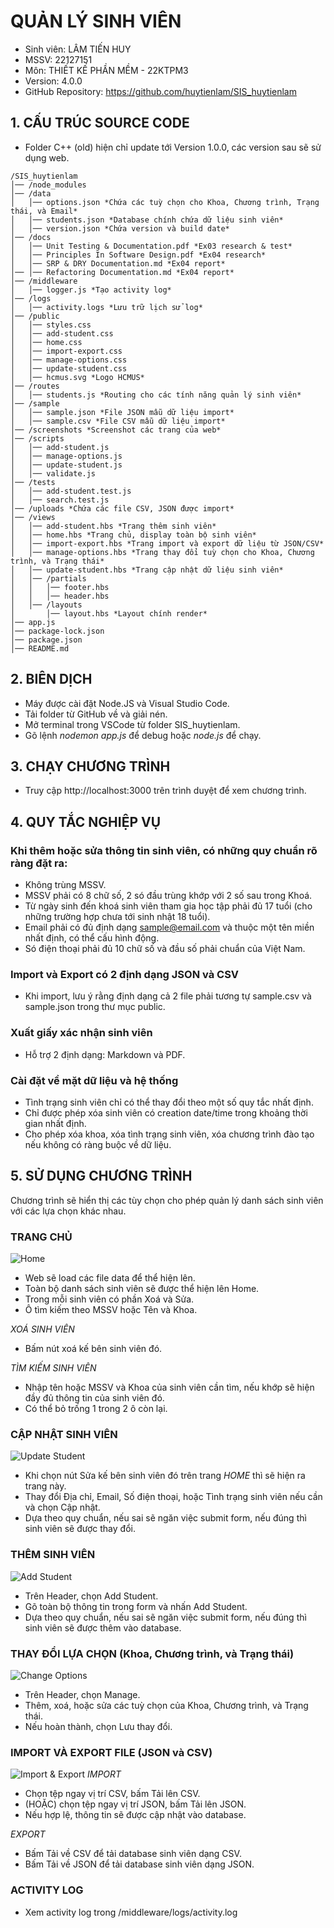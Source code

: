 # QUẢN LÝ SINH VIÊN

- Sinh viên: LÂM TIẾN HUY
- MSSV: 22127151
- Môn: THIẾT KẾ PHẦN MỀM - 22KTPM3
- Version: 4.0.0
- GitHub Repository: https://github.com/huytienlam/SIS_huytienlam


## 1. CẤU TRÚC SOURCE CODE
- Folder C++ (old) hiện chỉ update tới Version 1.0.0, các version sau sẽ sử dụng web.

```
/SIS_huytienlam
│── /node_modules
│── /data
│   │── options.json *Chứa các tuỳ chọn cho Khoa, Chương trình, Trạng thái, và Email*
│   │── students.json *Database chính chứa dữ liệu sinh viên*
│   │── version.json *Chứa version và build date*
│── /docs
│   │── Unit Testing & Documentation.pdf *Ex03 research & test*
│   │── Principles In Software Design.pdf *Ex04 research*
│   │── SRP & DRY Documentation.md *Ex04 report*
│── │── Refactoring Documentation.md *Ex04 report*
│── /middleware
│   │── logger.js *Tạo activity log*
│── /logs
│   │── activity.logs *Lưu trữ lịch sử log*
│── /public
│   │── styles.css
│   │── add-student.css
│   │── home.css
│   │── import-export.css
│   │── manage-options.css
│   │── update-student.css
│   │── hcmus.svg *Logo HCMUS*
│── /routes
│   │── students.js *Routing cho các tính năng quản lý sinh viên*
│── /sample
│   │── sample.json *File JSON mẫu dữ liệu import*
│   │── sample.csv *File CSV mẫu dữ liệu import*
│── /screenshots *Screenshot các trang của web*
│── /scripts
│   │── add-student.js
│   │── manage-options.js
│   │── update-student.js
│   │── validate.js
│── /tests
│   │── add-student.test.js
│   │── search.test.js
│── /uploads *Chứa các file CSV, JSON được import*
│── /views
│   │── add-student.hbs *Trang thêm sinh viên*
│   │── home.hbs *Trang chủ, display toàn bộ sinh viên*
│   │── import-export.hbs *Trang import và export dữ liệu từ JSON/CSV*
│   │── manage-options.hbs *Trang thay đổi tuỳ chọn cho Khoa, Chương trình, và Trạng thái*
│   │── update-student.hbs *Trang cập nhật dữ liệu sinh viên*
│   │── /partials
│   │   │── footer.hbs
│   │   │── header.hbs
│   │── /layouts
│       │── layout.hbs *Layout chính render*
│── app.js
│── package-lock.json
│── package.json
│── README.md
```


## 2. BIÊN DỊCH
- Máy được cài đặt Node.JS và Visual Studio Code.
- Tải folder từ GitHub về và giải nén.
- Mở terminal trong VSCode từ folder SIS_huytienlam.
- Gõ lệnh *nodemon app.js* để debug hoặc *node.js* để chạy.


## 3. CHẠY CHƯƠNG TRÌNH
- Truy cập http://localhost:3000 trên trình duyệt để xem chương trình.


## 4. QUY TẮC NGHIỆP VỤ
### Khi thêm hoặc sửa thông tin sinh viên, có những quy chuẩn rõ ràng đặt ra:
- Không trùng MSSV.
- MSSV phải có 8 chữ số, 2 só đầu trùng khớp với 2 số sau trong Khoá.
- Từ ngày sinh đến khoá sinh viên tham gia học tập phải đủ 17 tuổi (cho những trường hợp chưa tới sinh nhật 18 tuổi).
- Email phải có đủ định dạng sample@email.com và thuộc một tên miền nhất định, có thể cấu hình động.
- Só điện thoại phải đủ 10 chữ số và đầu số phải chuẩn của Việt Nam.
### Import và Export có 2 định dạng JSON và CSV
- Khi import, lưu ý rằng định dạng cả 2 file phải tương tự sample.csv và sample.json trong thư mục public.
### Xuất giấy xác nhận sinh viên
- Hỗ trợ 2 định dạng: Markdown và PDF.
### Cài đặt về mặt dữ liệu và hệ thống
- Tình trạng sinh viên chỉ có thể thay đổi theo một số quy tắc nhất định.
- Chỉ được phép xóa sinh viên có creation date/time trong khoảng thời gian nhất định.
- Cho phép xóa khoa, xóa tình trạng sinh viên, xóa chương trình đào tạo nếu không có ràng buộc về dữ liệu.

## 5. SỬ DỤNG CHƯƠNG TRÌNH
Chương trình sẽ hiển thị các tùy chọn cho phép quản lý danh sách sinh viên với các lựa chọn khác nhau.

### TRANG CHỦ
![Home](/screenshots/Main%20View.png)
- Web sẽ load các file data để thể hiện lên.
- Toàn bộ danh sách sinh viên sẽ được thể hiện lên Home.
- Trong mỗi sinh viên có phần Xoá và Sửa.
- Ô tìm kiếm theo MSSV hoặc Tên và Khoa.

*XOÁ SINH VIÊN*
- Bấm nút xoá kế bên sinh viên đó.

*TÌM KIẾM SINH VIÊN*
- Nhập tên hoặc MSSV và Khoa của sinh viên cần tìm, nếu khớp sẽ hiện đầy đủ thông tin của sinh viên đó.
- Có thể bỏ trống 1 trong 2 ô còn lại.

### CẬP NHẬT SINH VIÊN
![Update Student](/screenshots/Update%20Students.png)
- Khi chọn nút Sửa kế bên sinh viên đó trên trang *HOME* thì sẽ hiện ra trang này.
- Thay đổi Địa chỉ, Email, Số điện thoại, hoặc Tình trạng sinh viên nếu cần và chọn Cập nhật.
- Dựa theo quy chuẩn, nếu sai sẽ ngăn việc submit form, nếu đúng thì sinh viên sẽ được thay đổi.

### THÊM SINH VIÊN
![Add Student](/screenshots/Add%20Students.png)
- Trên Header, chọn Add Student.
- Gõ toàn bộ thông tin trong form và nhấn Add Student.
- Dựa theo quy chuẩn, nếu sai sẽ ngăn việc submit form, nếu đúng thì sinh viên sẽ được thêm vào database.

### THAY ĐỔI LỰA CHỌN (Khoa, Chương trình, và Trạng thái)
![Change Options](/screenshots/Change%20Options.png)
- Trên Header, chọn Manage.
- Thêm, xoá, hoặc sửa các tuỳ chọn của Khoa, Chương trình, và Trạng thái.
- Nếu hoàn thành, chọn Lưu thay đổi.

### IMPORT VÀ EXPORT FILE (JSON và CSV)
![Import & Export](/screenshots/Import%20Export.png)
*IMPORT*
- Chọn tệp ngay vị trí CSV, bấm Tải lên CSV.
- (HOẶC) chọn tệp ngay vị trí JSON, bấm Tải lên JSON.
- Nếu hợp lệ, thông tin sẽ được cập nhật vào database.

*EXPORT*
- Bấm Tải về CSV để tải database sinh viên dạng CSV.
- Bấm Tải về JSON để tải database sinh viên dạng JSON.

### ACTIVITY LOG
- Xem activity log trong /middleware/logs/activity.log